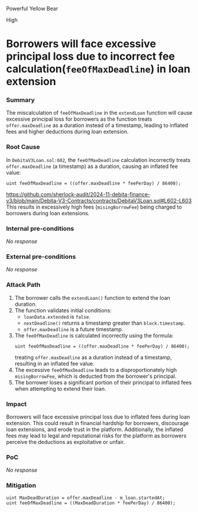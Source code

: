 Powerful Yellow Bear

High

# Borrowers will face excessive principal loss due to incorrect fee calculation(`feeOfMaxDeadline`) in loan extension

### Summary

The miscalculation of `feeOfMaxDeadline` in the `extendLoan` function will cause excessive principal loss for borrowers as the function treats `offer.maxDeadline` as a duration instead of a timestamp, leading to inflated fees and higher deductions during loan extension.

### Root Cause

In `DebitaV3Loan.sol:602`, the `feeOfMaxDeadline` calculation incorrectly treats `offer.maxDeadline` (a timestamp) as a duration, causing an inflated fee value:
```solidity
uint feeOfMaxDeadline = ((offer.maxDeadline * feePerDay) / 86400);
```
https://github.com/sherlock-audit/2024-11-debita-finance-v3/blob/main/Debita-V3-Contracts/contracts/DebitaV3Loan.sol#L602-L603
This results in excessively high fees (`misingBorrowFee`) being charged to borrowers during loan extensions.

### Internal pre-conditions

_No response_

### External pre-conditions

_No response_

### Attack Path

1. The borrower calls the `extendLoan()` function to extend the loan duration.  
2. The function validates initial conditions:
   - `loanData.extended` is `false`.  
   - `nextDeadline()` returns a timestamp greater than `block.timestamp`.  
   - `offer.maxDeadline` is a future timestamp.  
3. The `feeOfMaxDeadline` is calculated incorrectly using the formula:  
   ```solidity
   uint feeOfMaxDeadline = ((offer.maxDeadline * feePerDay) / 86400);
   ```
   treating `offer.maxDeadline` as a duration instead of a timestamp, resulting in an inflated fee value.  
4. The excessive `feeOfMaxDeadline` leads to a disproportionately high `misingBorrowFee`, which is deducted from the borrower's principal.  
5. The borrower loses a significant portion of their principal to inflated fees when attempting to extend their loan.  

### Impact

Borrowers will face excessive principal loss due to inflated fees during loan extension. This could result in financial hardship for borrowers, discourage loan extensions, and erode trust in the platform. Additionally, the inflated fees may lead to legal and reputational risks for the platform as borrowers perceive the deductions as exploitative or unfair.

### PoC

_No response_

### Mitigation

```solidity
uint MaxDeadDuration = offer.maxDeadline - m_loan.startedAt;
uint feeOfMaxDeadline = ((MaxDeadDuration * feePerDay) / 86400);
```